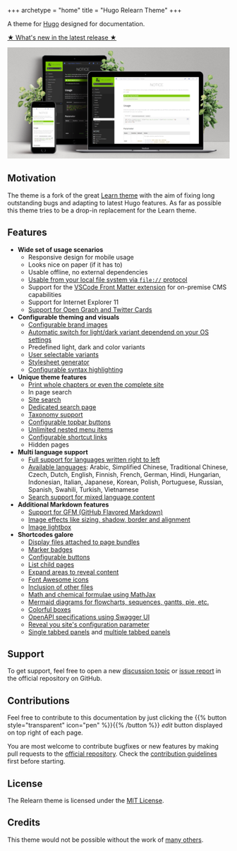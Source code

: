 +++
archetype = "home"
title = "Hugo Relearn Theme"
+++

A theme for [Hugo](https://gohugo.io/) designed for documentation.

[★ What's new in the latest release ★](basics/migration)

![Image of the Relearn theme in light and dark mode on phone, tablet and desktop](images/hero.png?width=100%&height=100%)

## Motivation

The theme is a fork of the great [Learn theme](https://github.com/matcornic/hugo-theme-learn) with the aim of fixing long outstanding bugs and adapting to latest Hugo features. As far as possible this theme tries to be a drop-in replacement for the Learn theme.

## Features

- **Wide set of usage scenarios**
  - Responsive design for mobile usage
  - Looks nice on paper (if it has to)
  - Usable offline, no external dependencies
  - [Usable from your local file system via `file://` protocol](basics/configuration#serving-your-page-from-the-filesystem)
  - Support for the [VSCode Front Matter extension](https://github.com/estruyf/vscode-front-matter) for on-premise CMS capabilities
  - Support for Internet Explorer 11
  - [Support for Open Graph and Twitter Cards](basics/configuration/#social-media-meta-tags)
- **Configurable theming and visuals**
  - [Configurable brand images](basics/customization#change-the-logo)
  - [Automatic switch for light/dark variant dependend on your OS settings](basics/customization#adjusting-to-os-settings)
  - Predefined light, dark and color variants
  - [User selectable variants](basics/customization#multiple-variants)
  - [Stylesheet generator](basics/generator/)
  - [Configurable syntax highlighting](shortcodes/highlight)
- **Unique theme features**
  - [Print whole chapters or even the complete site](basics/configuration#activate-print-support)
  - In page search
  - [Site search](basics/configuration#activate-search)
  - [Dedicated search page](basics/configuration#activate-dedicated-search-page)
  - [Taxonomy support](cont/taxonomy)
  - [Configurable topbar buttons](basics/topbar)
  - [Unlimited nested menu items](cont/pages)
  - [Configurable shortcut links](cont/menushortcuts)
  - Hidden pages
- **Multi language support**
  - [Full support for languages written right to left](cont/i18n)
  - [Available languages](cont/i18n#basic-configuration): Arabic, Simplified Chinese, Traditional Chinese, Czech, Dutch, English, Finnish, French, German, Hindi, Hungarian, Indonesian, Italian, Japanese, Korean, Polish, Portuguese, Russian, Spanish, Swahili, Turkish, Vietnamese
  - [Search support for mixed language content](cont/i18n#search)
- **Additional Markdown features**
  - [Support for GFM (GitHub Flavored Markdown)](cont/markdown)
  - [Image effects like sizing, shadow, border and alignment](cont/markdown#image-effects)
  - [Image lightbox](cont/markdown#lightbox)
- **Shortcodes galore**
  - [Display files attached to page bundles](shortcodes/attachments)
  - [Marker badges](shortcodes/badge)
  - [Configurable buttons](shortcodes/button)
  - [List child pages](shortcodes/children)
  - [Expand areas to reveal content](shortcodes/expand)
  - [Font Awesome icons](shortcodes/icon)
  - [Inclusion of other files](shortcodes/include)
  - [Math and chemical formulae using MathJax](shortcodes/math)
  - [Mermaid diagrams for flowcharts, sequences, gantts, pie, etc.](shortcodes/mermaid)
  - [Colorful boxes](shortcodes/notice)
  - [OpenAPI specifications using Swagger UI](shortcodes/openapi)
  - [Reveal you site's configuration parameter](shortcodes/siteparam)
  - [Single tabbed panels](shortcodes/tab) and [multiple tabbed panels](shortcodes/tabs)

## Support

To get support, feel free to open a new [discussion topic](https://github.com/McShelby/hugo-theme-relearn/discussions) or [issue report](https://github.com/McShelby/hugo-theme-relearn/issues) in the official repository on GitHub.

## Contributions

Feel free to contribute to this documentation by just clicking the {{% button style="transparent" icon="pen" %}}{{% /button %}} _edit_ button displayed on top right of each page.

You are most welcome to contribute bugfixes or new features by making pull requests to the [official repository](https://github.com/McShelby/hugo-theme-relearn). Check the [contribution guidelines](dev/contributing) first before starting.

## License

The Relearn theme is licensed under the [MIT License](https://github.com/McShelby/hugo-theme-relearn/blob/main/LICENSE).

## Credits

This theme would not be possible without the work of [many others](more/credits).
